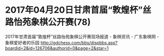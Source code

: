 # 2017年04月20日甘肃首届“敦煌杯”丝路怡苑象棋公开赛(78)

2017年甘肃首届“敦煌杯”丝路怡苑象棋公开赛现场报道 - 象棋资讯 - 广东象棋网 - 象棋爱好者的乐园  http://gdchess.com/bbs/dispbbs.asp?boardid=2&id=126706&authorid=0&page=2&star=1